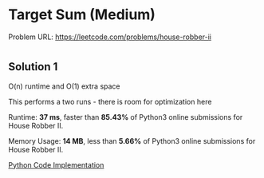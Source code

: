 # Target Sum (Medium)

Problem URL: https://leetcode.com/problems/house-robber-ii

#

## Solution 1

O(n) runtime and O(1) extra space

This performs a two runs - there is room for optimization here

Runtime: **37 ms**, faster than **85.43%** of Python3 online submissions for House Robber II.

Memory Usage: **14 MB**, less than **5.66%** of Python3 online submissions for House Robber II.

[Python Code Implementation](house_robber_2.py)